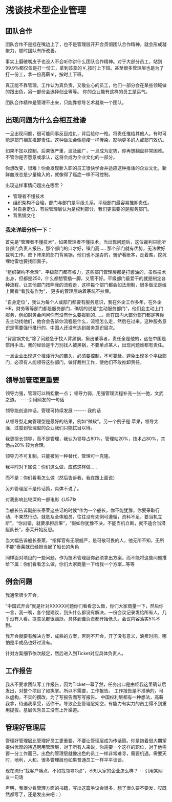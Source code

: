 浅谈技术型企业管理
==================


团队合作
--------
团队合作不是挂在嘴边上了，也不是管理层开开会贯彻团队合作精神，就会形成凝聚力，顿时团队有所改善。

事实上磨破嘴皮子也没人不会听你讲什么团队合作精神。对于大部分员工，站到99.9%都仅仅是打一份工，拿到该拿的￥,按时上下班。甚至很多管理层也是为了打一份工，拿一份高薪￥，按时上下班。

真正能不靠管理，工作认为真负责，又敬业心的员工，他们一部分会在某些领域做的跟出色，另一部份会选择创业等等。 你的企业能有这样的员工是运气。

团队合作精神是管理不出来，只能靠领导艺术凝聚一个团队。


出现问题为什么会相互推诿
--------
一旦出现问题，很可能同事反目成仇，背后给你一枪。将责任推给其他人。有时可能是部门相互推卸责任。这种做法会像瘟疫一样传染，影响更多的人或部门效仿。

如果不加以控制，后果很严重，波及面广，一旦成为定势，你再想翻盘非常困难。不管你是否愿意或承认，这将会成为企业文化的一部分。

你想改变，很难！你会发现新入职的员工很快学会并适应这种推诿的企业文化，新鲜血液总是少量输入的，就像得了癌症一样不可控制。

出现这样事情问题出在哪里？

- 管理者不懂技术
- 组织架构不合理，部门与部门是平级关系，平级部门最容易推卸责任。
- 对自身定位，有些管理层认为是权利部分，我们更需要的是服务部门。
- 背黑锅文化


### 我来详细分析一下：

首先是“管理者不懂技术”，如果管理者不懂技术，当出现问题后，这位裁判只能听各部门负责人报告，那个部门的口才好，嗓门高..... 那个部门就有优势，无法做好裁判工作。败下阵来的部门背黑锅，他们也不是孬的，骑驴看账本，走着瞧，挖坑埋地雷也要找回面子。

“组织架构不合理”，平级部门都有权力，这些部门管理层都是打酱油的，虽然技术出身，但都是250，什么都想管插一脚，又管不好。平级部门最爱干的就是制定各种流程，让其他部门按照我的流程走，这样每个部门都会如法炮制，很多做法是给上面看“看我有作为”，
更多的管理层站着茅坑不拉屎。

“自身定位”，我认为每个人或部门都要有服务意识，我在外企工作多年，在外企HR，财务等等部门都是服务部门，确切的说是“主动服务部门”，他们会主动上门服务，例如财务会问问你有没有什么要报销的.....。而在国内大部分部门都是等你去主动找他们，他会会告诉你流程是什么，流程怎么走，然后在过来。这种服务意识是需要强行推行的，中国人还没有达到服务意识层次。

“背黑锅文化”除了问题急于找人背黑锅，揪出肇事者，责任全是他的，这在中国是惯用手法。我的经验是千万别找人被黑锅，不要单点某人，出现问题谁都有责任。

一旦企业出现这个推诿行为的苗头，必须要控制，不可蔓延。避免出现多个平级部门，必须有人能领导这些部门，做好裁判工作，使他们不敢推卸责任。


领导加管理更重要
----------------

领导力强，管理可以稍松散一点； 领导力弱，用强管理流程补充一张一弛，文武之道。 ----引用网友的一句话

领导能创造神话，管理可持续发展 ------ 我的话

从领导型走向管理型是最好的结果，例如“微软”。另一个例子是 苹果，领导太强，过度到管理型的企业我们只能拭目以待。

我更擅长领导，而不是管理，我认为领导占80%，管理站20%，技术占80%，其他占20% 较为合理。

领导力不可复制，只能被另一种替代，管理可一克隆。

我平时对下属说：你们这么做，应该这样做.....

而不是：你们看看怎么做（然后告诉我，我在跟上面说）

另外管理层不是传话筒，具体不说了。


对我影响比较深的一部电影《U571》 

当船长告诉副船长泰莱这些话的时候“作为一个船长，你不能犹豫，你要采取行动，不果然行动，就危及全体船员，往往没有先例可遵循，资料不足，要当机立断”，“你出错，就要承担后果”，“假如你犹豫不决，不能当机立断，就不适合当潜艇队长”，泰莱开始反思。

当大幅告诉船长泰莱，“指挥官有无限威严，是可敬可畏的人，他无所不知，无所不能”泰莱就已经担当起了船长的角色

同样面对项目的一些问题，作为技术管理层你必须拿出方案，而不能将这些问题推给下属：你们看看怎么做，你们大家商量一下给我一个方案...等等


例会问题
--------
我通常很少开会。

“中国式开会”就是针对XXXXX问题你们看看怎么做，你们大家商量一下，然后你一言，我一嘴，各个提建议，到头什么都没有解决，一份会议记录发给所有人，几乎没有人看。提意见都很踊跃，具体到谁负责都开始低头。会议内容落实5%不到。

我开会就要有解决方案，成熟的方案，否则不开会，开了没有意义，浪费时间。哪怕是半成品也好过没有。

针对方案细节依次敲定，然后进入到Ticket对应具体负责人。

工作报告
--------
我从不要求团队写工作报告，因为Ticket一幕了然，任务出口是由经我这里确认后发出，对整个项目了如执掌。所以不需要，工作报告。
工作报告是不准确的，可以虚构，不实的撰改，为了写报告而写写报告。
中国权利层都有一种想法，高薪我拿，待遇我享受，活你干。导致企业管理层架空，有能力有实力的员工得不到重用提拔。基层优秀员工没有上升渠道。

管理好管理层
------------
管理好管理层比管理好员工更重要，不要让管理层成为传话筒。你是抱着很大期望提供优厚的待遇聘用管理层，对于所有人来说，你需要一个这样的职位，对于他需要一分工作而已。出色的管理层就像出色的员工一样非常难寻，需要机遇，需要天时，地利，人和。很多管理层也如果普通员工一样平平谈谈。

现在流行“找客户痛点，不如找领导G点”，不知大家的企业怎么样？  -- 引用某网友一句话


声明，我很少看管理方面的书籍，写出这篇争议会很多，想了很久要不要发，哎既然都写了，还是发出来吧：）

